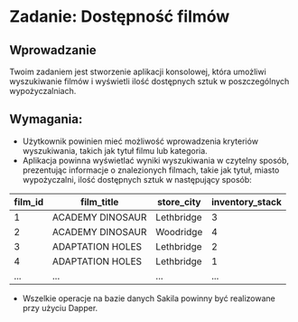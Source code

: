 # Zadanie: Dostępność filmów

## Wprowadzanie
Twoim zadaniem jest stworzenie aplikacji konsolowej, która umożliwi wyszukiwanie filmów i wyświetli ilość dostępnych sztuk w poszczególnych wypożyczalniach.


## Wymagania:
- Użytkownik powinien mieć możliwość wprowadzenia kryteriów wyszukiwania, takich jak tytuł filmu lub kategoria.
- Aplikacja powinna wyświetlać wyniki wyszukiwania w czytelny sposób, prezentując informacje o znalezionych filmach, takie jak tytuł, miasto wypożyczalni, ilość dostępnych sztuk w następujący sposób:

| film_id | film_title | store_city | inventory_stack |
| ---- | ---- | ---- | ---- |
| 1 | ACADEMY DINOSAUR | Lethbridge | 3 |
| 2 | ACADEMY DINOSAUR | Woodridge | 4 |
| 3 | ADAPTATION HOLES | Lethbridge | 2 |
| 4 | ADAPTATION HOLES | Lethbridge | 1 |
| ... | ... | ... | ... |


- Wszelkie operacje na bazie danych Sakila powinny być realizowane przy użyciu Dapper.


